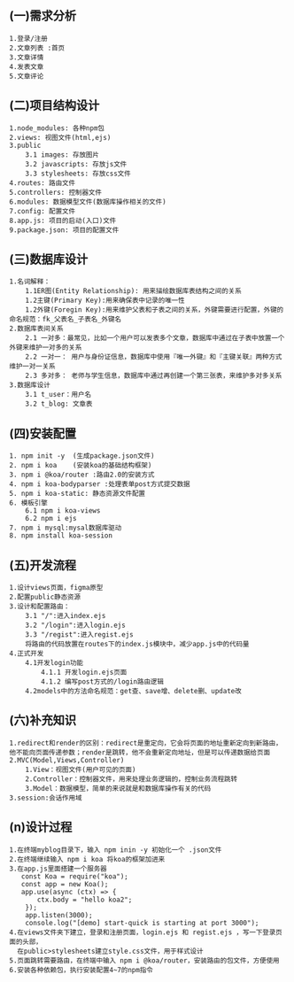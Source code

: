 ## (一)需求分析
    1.登录/注册
    2.文章列表 :首页
    3.文章详情
    4.发表文章
    5.文章评论
## (二)项目结构设计
    1.node_modules: 各种npm包
    2.views: 视图文件(html,ejs)
    3.public
        3.1 images: 存放图片
        3.2 javascripts: 存放js文件
        3.3 stylesheets: 存放css文件
    4.routes: 路由文件
    5.controllers: 控制器文件
    6.modules: 数据模型文件(数据库操作相关的文件)
    7.config: 配置文件
    8.app.js: 项目的启动(入口)文件
    9.package.json: 项目的配置文件
## (三)数据库设计
    1.名词解释：
        1.1ER图(Entity Relationship): 用来描绘数据库表结构之间的关系
        1.2主键(Primary Key):用来确保表中记录的唯一性
        1.2外键(Foregin Key):用来维护父表和子表之间的关系，外键需要进行配置，外键的命名规范：fk_父表名_子表名_外键名
    2.数据库表间关系
        2.1 一对多：最常见，比如一个用户可以发表多个文章，数据库中通过在子表中放置一个外键来维护一对多的关系
        2.2 一对一： 用户与身份证信息，数据库中使用『唯一外键』和『主键关联』两种方式维护一对一关系
        2.3 多对多： 老师与学生信息，数据库中通过再创建一个第三张表，来维护多对多关系
    3.数据库设计
        3.1 t_user：用户名
        3.2 t_blog: 文章表
## (四)安装配置
    1. npm init -y  (生成package.json文件)
    2. npm i koa    (安装koa的基础结构框架)
    3. npm i @koa/router :路由2.0的安装方式
    4. npm i koa-bodyparser :处理表单post方式提交数据
    5. npm i koa-static: 静态资源文件配置
    6. 模板引擎
        6.1 npm i koa-views
        6.2 npm i ejs
    7. npm i mysql:mysal数据库驱动
    8. npm install koa-session

## (五)开发流程
    1.设计views页面，figma原型
    2.配置public静态资源
    3.设计和配置路由：
        3.1 "/":进入index.ejs
        3.2 "/login":进入login.ejs
        3.3 "/regist":进入regist.ejs
        将路由的代码放置在routes下的index.js模块中，减少app.js中的代码量
    4.正式开发
        4.1开发login功能
            4.1.1 开发login.ejs页面
            4.1.2 编写post方式的/login路由逻辑
        4.2models中的方法命名规范：get查、save增、delete删、update改
## (六)补充知识
    1.redirect和render的区别：redirect是重定向，它会将页面的地址重新定向到新路由，他不能向页面传递参数；render是跳转，他不会重新定向地址，但是可以传递数据给页面
    2.MVC(Model,Views,Controller)
        1.View：视图文件(用户可见的页面)
        2.Controller：控制器文件，用来处理业务逻辑的，控制业务流程跳转
        3.Model：数据模型，简单的来说就是和数据库操作有关的代码
    3.session:会话作用域
## (n)设计过程
    1.在终端myblog目录下，输入 npm inin -y 初始化一个 .json文件
    2.在终端继续输入 npm i koa 将koa的框架加进来
    3.在app.js里面搭建一个服务器
       const Koa = require("koa");
       const app = new Koa();
       app.use(async (ctx) => {
           ctx.body = "hello koa2";
        });
        app.listen(3000);
        console.log("[demo] start-quick is starting at port 3000");
    4.在views文件夹下建立，登录和注册页面，login.ejs 和 regist.ejs ，写一下登录页面的头部，
      在public>stylesheets建立style.css文件，用于样式设计
    5.页面跳转需要路由，在终端中输入 npm i @koa/router，安装路由的包文件，方便使用
    6.安装各种依赖包，执行安装配置4~7的npm指令

